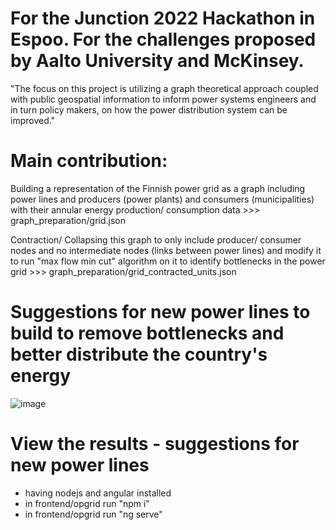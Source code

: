 # For the Junction 2022 Hackathon in Espoo. For the challenges proposed by Aalto University and McKinsey.

"The focus on this project is utilizing a graph theoretical approach coupled with public geospatial information to inform power systems engineers
and in turn policy makers, on how the power distribution system can be improved."

# Main contribution:
Building a representation of the Finnish power grid as a graph including power lines and producers (power plants) and consumers (municipalities) with their annular energy production/ consumption data >>> graph_preparation/grid.json

Contraction/ Collapsing this graph to only include producer/ consumer nodes and no intermediate nodes (links between power lines) and modify it to run "max flow min cut" algorithm on it to identify bottlenecks in the power grid >>> graph_preparation/grid_contracted_units.json

# Suggestions for new power lines to build to remove bottlenecks and better distribute the country's energy
![image](https://user-images.githubusercontent.com/38500891/200170288-2566cc95-d934-459e-8530-2efb76af5841.png)


# View the results - suggestions for new power lines
* having nodejs and angular installed
* in frontend/opgrid run "npm i"
* in frontend/opgrid run "ng serve"
